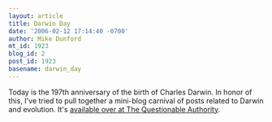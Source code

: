 ```yaml
---
layout: article
title: Darwin Day
date: '2006-02-12 17:14:40 -0700'
author: Mike Dunford
mt_id: 1923
blog_id: 2
post_id: 1923
basename: darwin_day
---
```

Today is the 197th anniversary of the birth of Charles Darwin. In honor of this, I've tried to pull together a mini-blog carnival of posts related to Darwin and evolution. It's [available over at The Questionable Authority](http://thequestionableauthority.blogspot.com/2006/02/darwin-day.html).
